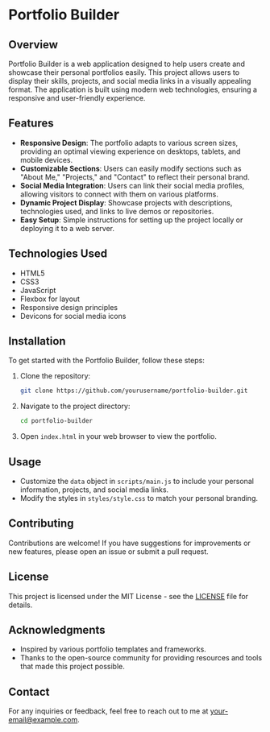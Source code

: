 # Portfolio Builder

## Overview
Portfolio Builder is a web application designed to help users create and showcase their personal portfolios easily. This project allows users to display their skills, projects, and social media links in a visually appealing format. The application is built using modern web technologies, ensuring a responsive and user-friendly experience.

## Features
- **Responsive Design**: The portfolio adapts to various screen sizes, providing an optimal viewing experience on desktops, tablets, and mobile devices.
- **Customizable Sections**: Users can easily modify sections such as "About Me," "Projects," and "Contact" to reflect their personal brand.
- **Social Media Integration**: Users can link their social media profiles, allowing visitors to connect with them on various platforms.
- **Dynamic Project Display**: Showcase projects with descriptions, technologies used, and links to live demos or repositories.
- **Easy Setup**: Simple instructions for setting up the project locally or deploying it to a web server.

## Technologies Used
- HTML5
- CSS3
- JavaScript
- Flexbox for layout
- Responsive design principles
- Devicons for social media icons

## Installation
To get started with the Portfolio Builder, follow these steps:

1. Clone the repository:
   ```bash
   git clone https://github.com/yourusername/portfolio-builder.git
   ```
2. Navigate to the project directory:
   ```bash
   cd portfolio-builder
   ```
3. Open `index.html` in your web browser to view the portfolio.

## Usage
- Customize the `data` object in `scripts/main.js` to include your personal information, projects, and social media links.
- Modify the styles in `styles/style.css` to match your personal branding.

## Contributing
Contributions are welcome! If you have suggestions for improvements or new features, please open an issue or submit a pull request.

## License
This project is licensed under the MIT License - see the [LICENSE](LICENSE) file for details.

## Acknowledgments
- Inspired by various portfolio templates and frameworks.
- Thanks to the open-source community for providing resources and tools that made this project possible.

## Contact
For any inquiries or feedback, feel free to reach out to me at [your-email@example.com](mailto:your-email@example.com).